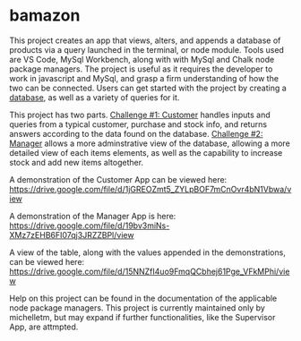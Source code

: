 # bamazon

This project creates an app that views, alters, and appends a database of products via a query launched in the terminal, or node module. Tools used are VS Code, MySql Workbench, along with with MySql and Chalk node package managers. The project is useful as it requires the developer to work in javascript and MySql, and grasp a firm understanding of how the two can be connected. Users can get started with the project by creating a [database](bamazonCust.sql), as well as a variety of queries for it.

This project has two parts. [Challenge #1: Customer](bamazonCustomer.js) handles inputs and queries from a typical customer, purchase and stock info, and returns answers according to the data found on the database. [Challenge #2: Manager](bamazonManager.js) allows a more adminstrative view of the database, allowing a more detailed view of each items elements, as well as the capability to increase stock and add new items altogether.  

A demonstration of the Customer App can be viewed here: https://drive.google.com/file/d/1jGREOZmt5_ZYLpBOF7mCnOvr4bN1Vbwa/view

A demonstration of the Manager App is here: https://drive.google.com/file/d/19bv3miNs-XMz7zEHB6FI07qj3JRZZBPl/view

A view of the table, along with the values appended in the demonstrations, can be viewed here: https://drive.google.com/file/d/15NNZfI4uo9FmqQCbhej61Pge_VFkMPhi/view

Help on this project can be found in the documentation of the applicable node package managers. This project is currently maintained only by michelletm, but may expand if further functionalities, like the Supervisor App, are attmpted. 
